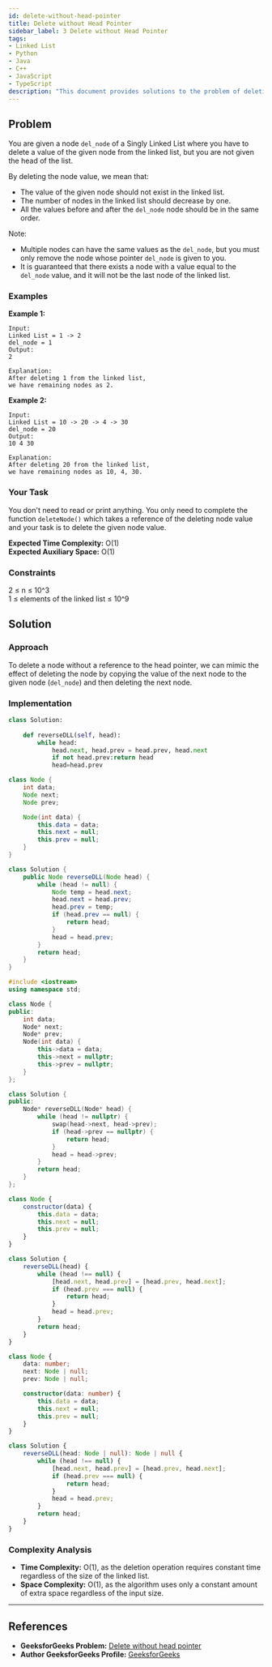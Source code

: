 ```yaml
---
id: delete-without-head-pointer
title: Delete without Head Pointer
sidebar_label: 3 Delete without Head Pointer
tags:
- Linked List
- Python
- Java
- C++
- JavaScript
- TypeScript
description: "This document provides solutions to the problem of deleting a node from a singly linked list without having a reference to the head pointer in various programming languages."
---
```


## Problem

You are given a node `del_node` of a Singly Linked List where you have to delete a value of the given node from the linked list, but you are not given the head of the list.

By deleting the node value, we mean that:
- The value of the given node should not exist in the linked list.
- The number of nodes in the linked list should decrease by one.
- All the values before and after the `del_node` node should be in the same order.

Note:
- Multiple nodes can have the same values as the `del_node`, but you must only remove the node whose pointer `del_node` is given to you.
- It is guaranteed that there exists a node with a value equal to the `del_node` value, and it will not be the last node of the linked list.

### Examples

**Example 1:**

```
Input:
Linked List = 1 -> 2
del_node = 1
Output: 
2

Explanation: 
After deleting 1 from the linked list, 
we have remaining nodes as 2.
```

**Example 2:**

```
Input:
Linked List = 10 -> 20 -> 4 -> 30
del_node = 20
Output: 
10 4 30

Explanation: 
After deleting 20 from the linked list, 
we have remaining nodes as 10, 4, 30.
```

### Your Task
You don't need to read or print anything. You only need to complete the function `deleteNode()` which takes a reference of the deleting node value and your task is to delete the given node value.

**Expected Time Complexity:** O(1)  
**Expected Auxiliary Space:** O(1)

### Constraints
2 ≤ n ≤ 10^3  
1 ≤ elements of the linked list ≤ 10^9

## Solution

### Approach

To delete a node without a reference to the head pointer, we can mimic the effect of deleting the node by copying the value of the next node to the given node (`del_node`) and then deleting the next node.

### Implementation

<Tabs>
  <TabItem value="python" label="Python">

```python
class Solution:
    
    def reverseDLL(self, head):
        while head:
            head.next, head.prev = head.prev, head.next
            if not head.prev:return head
            head=head.prev
```

  </TabItem>
  <TabItem value="java" label="Java">

```java
class Node {
    int data;
    Node next;
    Node prev;

    Node(int data) {
        this.data = data;
        this.next = null;
        this.prev = null;
    }
}

class Solution {
    public Node reverseDLL(Node head) {
        while (head != null) {
            Node temp = head.next;
            head.next = head.prev;
            head.prev = temp;
            if (head.prev == null) {
                return head;
            }
            head = head.prev;
        }
        return head;
    }
}
```

  </TabItem>
  <TabItem value="cpp" label="C++">

```cpp
#include <iostream>
using namespace std;

class Node {
public:
    int data;
    Node* next;
    Node* prev;
    Node(int data) {
        this->data = data;
        this->next = nullptr;
        this->prev = nullptr;
    }
};

class Solution {
public:
    Node* reverseDLL(Node* head) {
        while (head != nullptr) {
            swap(head->next, head->prev);
            if (head->prev == nullptr) {
                return head;
            }
            head = head->prev;
        }
        return head;
    }
};
```

  </TabItem>
  <TabItem value="javascript" label="JavaScript">

```javascript
class Node {
    constructor(data) {
        this.data = data;
        this.next = null;
        this.prev = null;
    }
}

class Solution {
    reverseDLL(head) {
        while (head !== null) {
            [head.next, head.prev] = [head.prev, head.next];
            if (head.prev === null) {
                return head;
            }
            head = head.prev;
        }
        return head;
    }
}
```

  </TabItem>
  <TabItem value="typescript" label="TypeScript">

```typescript
class Node {
    data: number;
    next: Node | null;
    prev: Node | null;

    constructor(data: number) {
        this.data = data;
        this.next = null;
        this.prev = null;
    }
}

class Solution {
    reverseDLL(head: Node | null): Node | null {
        while (head !== null) {
            [head.next, head.prev] = [head.prev, head.next];
            if (head.prev === null) {
                return head;
            }
            head = head.prev;
        }
        return head;
    }
}
```

  </TabItem>
</Tabs>

### Complexity Analysis

- **Time Complexity:** O(1), as the deletion operation requires constant time regardless of the size of the linked list.
- **Space Complexity:** O(1), as the algorithm uses only a constant amount of extra space regardless of the input size.

---

## References

- **GeeksforGeeks Problem:** [Delete without head pointer](https://www.geeksforgeeks.org/problems/delete-without-head-pointer/0)
- **Author GeeksforGeeks Profile:** [GeeksforGeeks](https://www.geeksforgeeks.org/user/GeeksforGeeks/)
